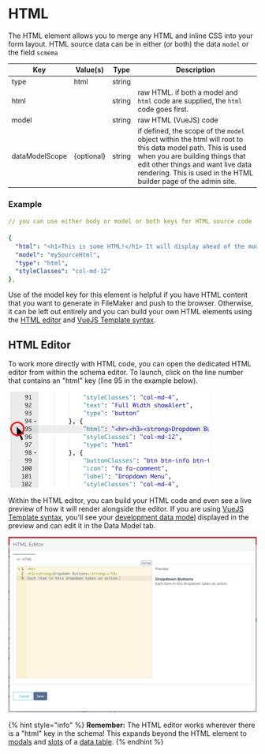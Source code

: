 # HTML

The HTML element allows you to merge any HTML and inline CSS into your form layout. HTML source data can be in either (or both) the data `model` or the field `scmema`

| Key            | Value(s)   | Type   | Description                                                                                                                                                                                                                                            |
| -------------- | ---------- | ------ | ------------------------------------------------------------------------------------------------------------------------------------------------------------------------------------------------------------------------------------------------------ |
| type           | html       | string |                                                                                                                                                                                                                                                        |
| html           |            | string | raw HTML. if both a model and `html` code are supplied, the `html` code goes first.                                                                                                                                                                    |
| model          |            | string | raw HTML (VueJS) code                                                                                                                                                                                                                                  |
| dataModelScope | {optional} | string | if defined, the scope of the `model` object within the html will root to this data model path. This is used when you are building things that edit other things and want live data rendering. This is used in the HTML builder page of the admin site. |

### Example

```yaml
// you can use either body or model or both keys for HTML source code

{
  "html": "<h1>This is some HTML!</h1> It will display ahead of the model HTML",
  "model": "mySourceHtml",
  "type": "html",
  "styleClasses": "col-md-12"
},
```

Use of the model key for this element is helpful if you have HTML content that you want to generate in FileMaker and push to the browser. Otherwise, it can be left out entirely and you can build your own HTML elements using the [HTML editor](html.md#html-editor) and [VueJS Template syntax](../../../usage/formsoverview/working-with-html.md).

## HTML Editor

To work more directly with HTML code, you can open the dedicated HTML editor from within the schema editor. To launch, click on the line number that contains an "html" key (line 95 in the example below).

![](<../../../.gitbook/assets/open html (1).jpg>)

Within the HTML editor, you can build your HTML code and even see a live preview of how it will render alongside the editor. If you are using [VueJS Template syntax](../../../usage/formsoverview/working-with-html.md), you'll see your [development data model](../../form-settings/data-model.md) displayed in the preview and can edit it in the Data Model tab.

![](<../../../.gitbook/assets/html editor.png>)

{% hint style="info" %}
**Remember:** The HTML editor works wherever there is a "html" key in the schema! This expands beyond the HTML element to [modals](../../actions-processor/actions\_overview/showmodal.md) and [slots](tables2.md#slots) of a [data table](tables2.md).
{% endhint %}
